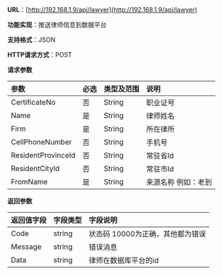 **URL**：[http://192.168.1.9/api/lawyer](http://192.168.1.9/api/lawyer)

**功能实现**：推送律师信息到数据平台

**支持格式**：JSON

**HTTP请求方式**：POST

**请求参数**

| **参数** | **必选** | **类型及范围** | **说明** |
| :--- | :--- | :--- | :--- |
| CertificateNo | 否 | String | 职业证号 |
| Name | 是 | String | 律师姓名 |
| Firm | 是 | String | 所在律所 |
| CellPhoneNumber | 否 | String | 手机号 |
| ResidentProvinceId | 否 | String | 常驻省Id |
| ResidentCityId | 否 | String | 常驻市Id |
| FromName | 是 | String | 来源名称 例如：老到 |

 **返回参数**

| **返回值字段** | **字段类型** | **字段说明** |
| :--- | :--- | :--- |
| Code | string | 状态码 10000为正确，其他都为错误 |
| Message | string | 错误消息 |
| Data | string | 律师在数据库平台的id |



